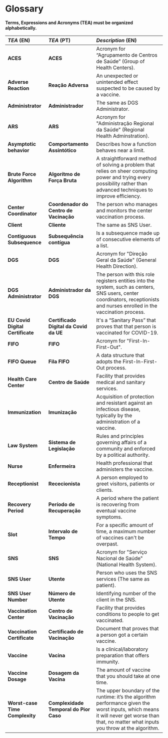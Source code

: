 # Glossary

**Terms, Expressions and Acronyms (TEA) must be organized alphabetically.**

| **_TEA_** (EN)                   | **_TEA_** (PT)                           | **_Description_** (EN)                                                                                                                                                                     |
| :------------------------------- | :--------------------------------------- | :----------------------------------------------------------------------------------------------------------------------------------------------------------------------------------------- |
| **ACES**                         | **ACES**                                 | Acronym for “Agrupamento de Centros de Saúde” (Group of Health Centers).                                                                                                                   |
| **Adverse Reaction**             | **Reação Adversa**                       | An unexpected or unintended effect suspected to be caused by a vaccine.                                                                                                                    |
| **Administrator**                | **Administrador**                        | The same as DGS Administrator.                                                                                                                                                             |
| **ARS**                          | **ARS**                                  | Acronym for "Administração Regional da Saúde" (Regional Health Adminstration).                                                                                                             |
| **Asymptotic behavior**          | **Comportamento Assintótico**            | Describes how a function behaves near a limit.                                                                                                                                             |
| **Brute Force Algorithm**        | **Algorítmo de Força Bruta**             | A straightforward method of solving a problem that relies on sheer computing power and trying every possibility rather than advanced techniques to improve efficiency.                     |
| **Center Coordinator**           | **Coordenador do Centro de Vacinação**   | The person who manages and monitors the center vaccination process.                                                                                                                        |
| **Client**                       | **Cliente**                              | The same as SNS User.                                                                                                                                                                      |
| **Contiguous Subsequence**       | **Subsequência contígua**                | Is a subsequence made up of consecutive elements of a list.                                                                                                                                |
| **DGS**                          | **DGS**                                  | Acronym for "Direção Geral da Saúde" (General Health Direction).                                                                                                                           |
| **DGS Administrator**            | **Administrador da DGS**                 | The person with this role registers entities into the system, such as centers, SNS users, center coordinators, receptionists and nurses enrolled in the vaccination process.               |
| **EU Covid Digital Certificate** | **Certificado Digital da Covid da UE**   | It's a “Sanitary Pass” that proves that that person is vaccinated for COVID-19.                                                                                                            |
| **FIFO**                         | **FIFO**                                 | Acronym for "First-In-First-Out".                                                                                                                                                          |
| **FIFO Queue**                   | **Fila FIFO**                            | A data structure that adopts the First-In-First-Out process.                                                                                                                               |
| **Health Care Center**           | **Centro de Saúde**                      | Facility that provides medical and sanitary services.                                                                                                                                      |
| **Immunization**                 | **Imunização**                           | Acquisition of protection and resistant against an infectious disease, typically by the administration of a vaccine.                                                                       |
| **Law System**                   | **Sistema de Legislação**                | Rules and principles governing affairs of a community and enforced by a political authority.                                                                                               |
| **Nurse**                        | **Enfermeira**                           | Health professional that administers the vaccine.                                                                                                                                          |
| **Receptionist**                 | **Rececionista**                         | A person employed to greet visitors, patients or clients.                                                                                                                                  |
| **Recovery Period**              | **Período de Recuperação**               | A period where the patient is recovering from eventual vaccine symptoms.                                                                                                                   |
| **Slot**                         | **Intervalo de Tempo**                   | For a specific amount of time, a maximum number of vaccines can't be overpast.                                                                                                             |
| **SNS**                          | **SNS**                                  | Acronym for "Serviço Nacional de Saúde" (National Health System).                                                                                                                          |
| **SNS User**                     | **Utente**                               | Person who uses the SNS services (The same as patient).                                                                                                                                    |
| **SNS User Number**              | **Número de Utente**                     | Identifying number of the client in the SNS.                                                                                                                                               |
| **Vaccination Center**           | **Centro de Vacinação**                  | Facility that provides conditions to people to get vaccinated.                                                                                                                             |
| **Vaccination Certificate**      | **Certificado de Vacinação**             | Document that proves that a person got a certain vaccine.                                                                                                                                  |
| **Vaccine**                      | **Vacina**                               | Is a clinical/laboratory preparation that offers immunity.                                                                                                                                 |
| **Vaccine Dosage**               | **Dosagem da Vacina**                    | The amount of vaccine that you should take at one time.                                                                                                                                    |
| **Worst-case Time Complexity**   | **Complexidade Temporal do Pior Caso**   | The upper boundary of the runtime: it’s the algorithm performance given the worst inputs, which means it will never get worse than that, no matter what inputs you throw at the algorithm. |
